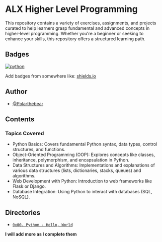 # ALX Higher Level Programming

This repository contains a variety of exercises, assignments, and projects curated to help learners grasp fundamental and advanced concepts in higher-level programming. Whether you're a beginner or seeking to enhance your skills, this repository offers a structured learning path.





## Badges

[![python](https://img.shields.io/badge/Python-3.9-3776AB.svg?style=flat&logo=python&logoColor=white)](https://www.python.org)

Add badges from somewhere like: [shields.io](https://shields.io/)
## Author

- [@Polarthebear](https://www.github.com/polarthebear)


## Contents

### Topics Covered
- Python Basics: Covers fundamental Python syntax, data types, control structures, and functions.
- Object-Oriented Programming (OOP): Explores concepts like classes, inheritance, polymorphism, and encapsulation in Python.
- Data Structures and Algorithms: Implementations and explanations of various data structures (lists, dictionaries, stacks, queues) and algorithms.
- Web Development with Python: Introduction to web frameworks like Flask or Django.
- Database Integration: Using Python to interact with databases (SQL, NoSQL).
## Directories

- [`0x00. Python - Hello, World`](https://github.com/Polarthebear/alx-higher_level_programming)

**I will add more as I complete them**

